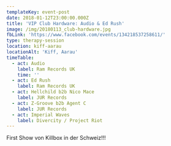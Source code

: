 ```yaml
---
templateKey: event-post
date: 2018-01-12T23:00:00.000Z
title: 'VIP Club Hardware: Audio & Ed Rush'
image: /img/20180113_club-hardware.jpg
fbLink: 'https://www.facebook.com/events/134218537258611/'
type: therapy-session
location: kiff-aarau
locationAlt: 'Kiff, Aarau'
timeTable:
  - act: Audio
    label: Ram Records UK
    time: ''
  - act: Ed Rush
    label: Ram Records UK
  - act: Hellchild b2b Nico Mace
    label: JUR Records
  - act: Z-Groove b2b Agent C
    label: JUR Records
  - act: Imperial Waves
    label: Divercity / Project Riot
---
```

First Show von Killbox in der Schweiz!!!
